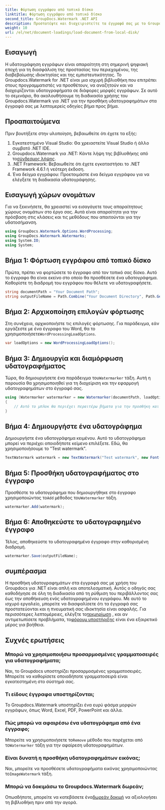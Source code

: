 ```yaml
---
title: Φόρτωση εγγράφου από τοπικό δίσκο
linktitle: Φόρτωση εγγράφου από τοπικό δίσκο
second_title: GroupDocs.Watermark .NET API
description: Προστατέψτε και διαχειριστείτε τα έγγραφά σας με το Groupdocs για το .NET. Ακολουθήστε τον λεπτομερή οδηγό μας για να προσθέσετε υδατογραφήματα απρόσκοπτα.
weight: 10
url: /el/net/document-loadings/load-document-from-local-disk/
---
```

## Εισαγωγή
Η υδατογράφηση εγγράφων είναι απαραίτητη στη σημερινή ψηφιακή εποχή για τη διασφάλιση της προστασίας του περιεχομένου, της διαβεβαίωσης ιδιοκτησίας και της εμπιστευτικότητας. Το Groupdocs.Watermark for .NET είναι μια ισχυρή βιβλιοθήκη που επιτρέπει στους προγραμματιστές να προσθέτουν, να αναζητούν και να διαχειρίζονται υδατογραφήματα σε διάφορες μορφές εγγράφων. Σε αυτό το σεμινάριο, θα ακολουθήσουμε τη διαδικασία χρήσης του Groupdocs.Watermark για .NET για την προσθήκη υδατογραφημάτων στα έγγραφά σας με λεπτομερείς οδηγίες βήμα προς βήμα.
## Προαπαιτούμενα
Πριν βουτήξετε στην υλοποίηση, βεβαιωθείτε ότι έχετε τα εξής:
1. Εγκατεστημένο Visual Studio: Θα χρειαστείτε Visual Studio ή άλλο συμβατό .NET IDE.
2.  Groupdocs.Watermark για .NET: Κάντε λήψη της βιβλιοθήκης από το[σύνδεσμος λήψης](https://releases.groupdocs.com/Watermark/net/).
3. .NET Framework: Βεβαιωθείτε ότι έχετε εγκαταστήσει το .NET Framework 4.6.1 ή νεότερη έκδοση.
4. Ένα δείγμα εγγράφου: Προετοιμάστε ένα δείγμα εγγράφου για να ελέγξετε τη διαδικασία υδατογράφησης.
## Εισαγωγή χώρων ονομάτων
Για να ξεκινήσετε, θα χρειαστεί να εισαγάγετε τους απαραίτητους χώρους ονομάτων στο έργο σας. Αυτά είναι απαραίτητα για την πρόσβαση στις κλάσεις και τις μεθόδους που απαιτούνται για την υδατοσήμανση.
```csharp
using GroupDocs.Watermark.Options.WordProcessing;
using GroupDocs.Watermark.Watermarks;
using System.IO;
using System;
```
## Βήμα 1: Φόρτωση εγγράφου από τοπικό δίσκο
Πρώτα, πρέπει να φορτώσετε το έγγραφο από τον τοπικό σας δίσκο. Αυτό το έγγραφο θα είναι εκείνο στο οποίο θα προσθέσετε ένα υδατογράφημα.
Καθορίστε τη διαδρομή του εγγράφου που θέλετε να υδατογραφήσετε.
```csharp
string documentPath = "Your Document Path";
string outputFileName = Path.Combine("Your Document Directory", Path.GetFileName(documentPath));
```
## Βήμα 2: Αρχικοποίηση επιλογών φόρτωσης
 Στη συνέχεια, αρχικοποιήστε τις επιλογές φόρτωσης. Για παράδειγμα, εάν εργάζεστε με ένα έγγραφο του Word, θα το χρησιμοποιήσετε`WordProcessingLoadOptions`.
```csharp
var loadOptions = new WordProcessingLoadOptions();
```
## Βήμα 3: Δημιουργία και διαμόρφωση υδατογραφήματος
 Τώρα, θα δημιουργήσετε ένα παράδειγμα του`Watermarker` τάξη. Αυτή η παρουσία θα χρησιμοποιηθεί για τη διαχείριση και την εφαρμογή υδατογραφημάτων στο έγγραφό σας.
```csharp
using (Watermarker watermarker = new Watermarker(documentPath, loadOptions))
{
    // Αυτό το μπλοκ θα περιέχει περαιτέρω βήματα για την προσθήκη και αποθήκευση του υδατογραφήματος
}
```
## Βήμα 4: Δημιουργήστε ένα υδατογράφημα
Δημιουργήστε ένα υδατογράφημα κειμένου. Αυτό το υδατογράφημα μπορεί να περιέχει οποιοδήποτε κείμενο επιλέξετε. Εδώ, θα χρησιμοποιήσουμε το "Test watermark".
```csharp
TextWatermark watermark = new TextWatermark("Test watermark", new Font("Arial", 12));
```
## Βήμα 5: Προσθήκη υδατογραφήματος στο έγγραφο
Προσθέστε το υδατογράφημα που δημιουργήθηκε στο έγγραφο χρησιμοποιώντας το`Add` μέθοδος του`Watermarker` τάξη.
```csharp
watermarker.Add(watermark);
```
## Βήμα 6: Αποθηκεύστε το υδατογραφημένο έγγραφο
Τέλος, αποθηκεύστε το υδατογραφημένο έγγραφο στην καθορισμένη διαδρομή.
```csharp
watermarker.Save(outputFileName);
```

## συμπέρασμα
Η προσθήκη υδατογραφημάτων στα έγγραφά σας με χρήση του Groupdocs για .NET είναι απλή και αποτελεσματική. Αυτός ο οδηγός σας καθοδήγησε σε όλη τη διαδικασία από τη ρύθμιση του περιβάλλοντος σας έως την αποθήκευση ενός υδατογραφημένου εγγράφου. Με αυτό το ισχυρό εργαλείο, μπορείτε να διασφαλίσετε ότι τα έγγραφά σας προστατεύονται και η πνευματική σας ιδιοκτησία είναι ασφαλής. 
 Για περισσότερες λεπτομέρειες, ελέγξτε το[τεκμηρίωση](https://tutorials.groupdocs.com/Watermark/net/) , και αν αντιμετωπίσετε προβλήματα, το[φόρουμ υποστήριξης](https://forum.groupdocs.com/c/watermark/19) είναι ένα εξαιρετικό μέρος για βοήθεια. 
## Συχνές ερωτήσεις
### Μπορώ να χρησιμοποιήσω προσαρμοσμένες γραμματοσειρές για υδατογραφήματα;
Ναι, το Groupdocs υποστηρίζει προσαρμοσμένες γραμματοσειρές. Μπορείτε να καθορίσετε οποιαδήποτε γραμματοσειρά είναι εγκατεστημένη στο σύστημά σας.
### Τι είδους έγγραφα υποστηρίζονται;
Το Groupdocs.Watermark υποστηρίζει ένα ευρύ φάσμα μορφών εγγράφων, όπως Word, Excel, PDF, PowerPoint και άλλα.
### Πώς μπορώ να αφαιρέσω ένα υδατογράφημα από ένα έγγραφο;
 Μπορείτε να χρησιμοποιήσετε το`Remove` μέθοδο που παρέχεται από το`Watermarker` τάξη για την αφαίρεση υδατογραφημάτων.
### Είναι δυνατή η προσθήκη υδατογραφημάτων εικόνας;
 Ναι, μπορείτε να προσθέσετε υδατογραφήματα εικόνας χρησιμοποιώντας το`ImageWatermark` τάξη.
### Μπορώ να δοκιμάσω το Groupdocs.Watermark δωρεάν;
 Οπωσδήποτε, μπορείτε να κατεβάσετε ένα[δωρεάν δοκιμή](https://releases.groupdocs.com/) να αξιολογήσει τη βιβλιοθήκη πριν από την αγορά.